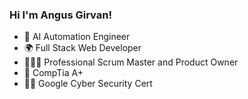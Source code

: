 ### Hi I'm Angus Girvan!

- 🤖 AI Automation Engineer
- 🌍 Full Stack Web Developer
- 🧑🏼‍💻 Professional Scrum Master and Product Owner
- 🦾 CompTia A+
- 🥷🏻 Google Cyber Security Cert
